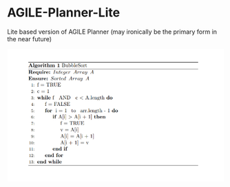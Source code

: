 # AGILE-Planner-Lite
Lite based version of AGILE Planner (may ironically be the primary form in the near future)

![equation](https://github.com/AGILE-Systems/AGILE-Planner-Lite/blob/main/BubbleSort.png)
